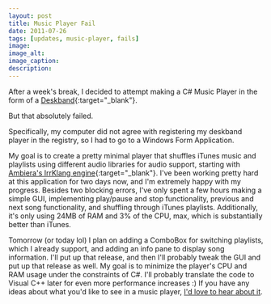 ```yaml
---
layout: post
title: Music Player Fail
date: 2011-07-26
tags: [updates, music-player, fails]
image: 
image_alt: 
image_caption: 
description: 
---
```


After a week's break, I decided to attempt making a C# Music Player in the form of a [Deskband](http://i.msdn.microsoft.com/dynimg/IC295005.png){:target="_blank"}.

But that absolutely failed.

<!--more-->

Specifically, my computer did not agree with registering my deskband player in the registry, so I had to go to a Windows Form Application.

My goal is to create a pretty minimal player that shuffles iTunes music and playlists using different audio libraries for audio support, starting with [Ambiera's IrrKlang engine](http://www.ambiera.com/irrklang/){:target="_blank"}. I've been working pretty hard at this application for two days now, and I'm extremely happy with my progress. Besides two blocking errors, I've only spent a few hours making a simple GUI, implementing play/pause and stop functionality, previous and next song functionality, and shuffling through iTunes playlists. Additionally, it's only using 24MB of RAM and 3% of the CPU, max, which is substantially better than iTunes.

Tomorrow (or today lol) I plan on adding a ComboBox for switching playlists, which I already support, and adding an info pane to display song information. I'll put up that release, and then I'll probably tweak the GUI and put up that release as well. My goal is to minimize the player's CPU and RAM usage under the constraints of C#. I'll probably translate the code to Visual C++ later for even more performance increases :) If you have any ideas about what you'd like to see in a music player, [I'd love to hear about it](/about.html).